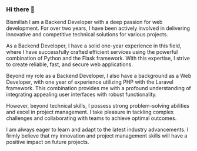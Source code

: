 ### Hi there 👋

Bismillah
I am a Backend Developer with a deep passion for web development. For over two years, I have been actively involved in delivering innovative and competitive technical solutions for various projects.

As a Backend Developer, I have a solid one-year experience in this field, where I have successfully crafted efficient services using the powerful combination of Python and the Flask framework. With this expertise, I strive to create reliable, fast, and secure web applications.

Beyond my role as a Backend Developer, I also have a background as a Web Developer, with one year of experience utilizing PHP with the Laravel framework. This combination provides me with a profound understanding of integrating appealing user interfaces with robust functionality.

However, beyond technical skills, I possess strong problem-solving abilities and excel in project management. I take pleasure in tackling complex challenges and collaborating with teams to achieve optimal outcomes.

I am always eager to learn and adapt to the latest industry advancements. I firmly believe that my innovation and project management skills will have a positive impact on future projects.
